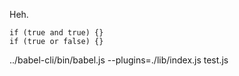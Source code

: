 Heh.

```
if (true and true) {}
if (true or false) {}
```

../babel-cli/bin/babel.js --plugins=./lib/index.js test.js
